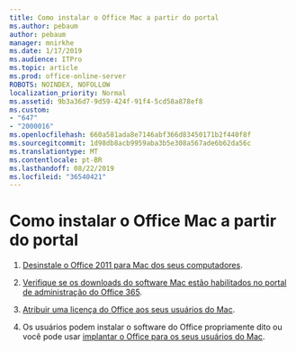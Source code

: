 ```yaml
---
title: Como instalar o Office Mac a partir do portal
ms.author: pebaum
author: pebaum
manager: mnirkhe
ms.date: 1/17/2019
ms.audience: ITPro
ms.topic: article
ms.prod: office-online-server
ROBOTS: NOINDEX, NOFOLLOW
localization_priority: Normal
ms.assetid: 9b3a36d7-9d59-424f-91f4-5cd58a878ef8
ms.custom:
- "647"
- "2000016"
ms.openlocfilehash: 660a581ada8e7146abf366d83450171b2f440f8f
ms.sourcegitcommit: 1d98db8acb9959aba3b5e308a567ade6b62da56c
ms.translationtype: MT
ms.contentlocale: pt-BR
ms.lasthandoff: 08/22/2019
ms.locfileid: "36540421"
---
```

# <a name="how-to-install-mac-office-from-the-portal"></a>Como instalar o Office Mac a partir do portal

1. [Desinstale o Office 2011 para Mac dos seus computadores](https://support.office.com/article/4bfcd230-0ea1-4656-bf30-dbfa44d358fa?wt.mc_id=Alchemy_ClientDIA).

2. [Verifique se os downloads do software Mac estão habilitados no portal de administração do Office 365](https://support.office.com/article/c13051e6-f75c-4737-bc0d-7685dcedf360?wt.mc_id=Alchemy_ClientDIA).

3. [Atribuir uma licença do Office aos seus usuários do Mac](https://support.office.com/article/997596B5-4173-4627-B915-36ABAC6786DC?wt.mc_id=Alchemy_ClientDIA).

4. Os usuários podem instalar o software do Office propriamente dito ou você pode usar [implantar o Office para os seus usuários do Mac](https://docs.microsoft.com/DeployOffice/mac/deployment-guide-for-office-for-mac).